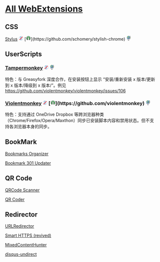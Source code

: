
# [All WebExtensions](https://addons.mozilla.org/firefox/tag/firefox57?sort=updated)

## CSS

[Stylus](https://addons.mozilla.org/firefox/addon/styl-us/) ![](/assets/noncommercial.png) [![](/assets/open-source-icon.png "https://github.com/schomery/stylish-chrome")](https://github.com/schomery/stylish-chrome) ![](/assets/earth-globe.png)


## UserScripts

### [Tampermonkey](https://addons.mozilla.org/firefox/addon/tampermonkey/) ![](/assets/noncommercial.png) ![](/assets/earth-globe.png)

特色：与 Greasyfork 深度合作，在安装按钮上显示 “安装/重新安装 x 版本/更新到 x 版本/降级到 x 版本/”。例见 https://github.com/violentmonkey/violentmonkey/issues/106

### [Violentmonkey](https://addons.mozilla.org/firefox/addon/violentmonkey/) ![](/assets/noncommercial.png) [![](/assets/open-source-icon.png "https://github.com/violentmonkey")](https://github.com/violentmonkey) ![](/assets/earth-globe.png)

特色：支持通过 OneDrive Dropbox 等跨浏览器种类（Chrome/Firefox/Opera/Maxthon）同步已安装脚本内容和禁用状态。但不支持各浏览器本身的同步。

## BookMark

[Bookmarks Organizer](https://addons.mozilla.org/firefox/addon/bookmarks-organizer/)

[Bookmark 301 Updater](https://addons.mozilla.org/firefox/addon/bookmark-301-updater/)

## QR Code

[QRCode Scanner](https://addons.mozilla.org/firefox/addon/qrcode-scanneroffline/)

[QR Coder](https://addons.mozilla.org/firefox/addon/qr-coder/)

## Redirector

[URLRedirector](https://addons.mozilla.org/firefox/addon/urlredirector/)

[Smart HTTPS (revived)](https://addons.mozilla.org/firefox/addon/smart-https-revived/)

[MixedContentHunter](https://addons.mozilla.org/firefox/addon/mixedcontenthunter/)

[disqus-undirect](https://addons.mozilla.org/firefox/addon/disqus-undirect/)
